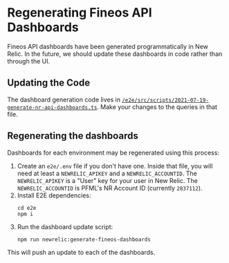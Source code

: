 # Regenerating Fineos API Dashboards

Fineos API dashboards have been generated programmatically in New Relic. In the future, we should update these dashboards in code rather than through the UI.

## Updating the Code

The dashboard generation code lives in [`/e2e/src/scripts/2021-07-19-generate-nr-api-dashboards.ts`](/e2e/src/scripts/2021-07-19-generate-nr-api-dashboards.ts). Make your changes to the queries in that file.

## Regenerating the dashboards

Dashboards for each environment may be regenerated using this process:

1. Create an `e2e/.env` file if you don't have one. Inside that file, you will need at least  a `NEWRELIC_APIKEY` and a `NEWRELIC_ACCOUNTID`. The `NEWRELIC_APIKEY` is a "User" key for your user in New Relic. The `NEWRELIC_ACCOUNTID` is PFML's NR Account ID (currently `2837112`).
2. Install E2E dependencies:
    ```shell
   cd e2e
   npm i
   ```
3. Run the dashboard update script:
    ```shell
    npm run newrelic:generate-fineos-dashboards
    ```

This will push an update to each of the dashboards.

